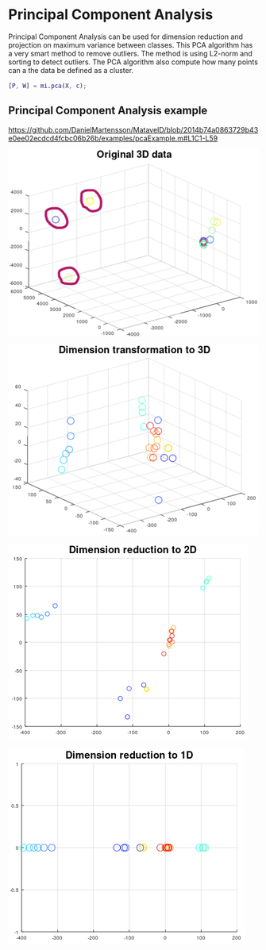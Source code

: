 # Principal Component Analysis
Principal Component Analysis can be used for dimension reduction and projection on maximum variance between classes.
This PCA algorithm has a very smart method to remove outliers. The method is using L2-norm and sorting to detect outliers. The PCA algorithm also compute 
how many points can a the data be defined as a cluster.

```matlab
[P, W] = mi.pca(X, c);
```
## Principal Component Analysis example

https://github.com/DanielMartensson/MataveID/blob/2014b74a0863729b43e0ee02ecdcd4fcbc06b26b/examples/pcaExample.m#L1C1-L59

![PCA Original Data](../pictures/PCA_Original_Data.png)

![PCA Result 3D](../pictures/PCA_Result_3D.png)

![PCA Result 2D](../pictures/PCA_Result_2D.png)

![PCA Result 1D](../pictures/PCA_Result_1D.png)
